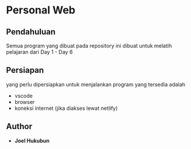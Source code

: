 # Personal Web

## Pendahuluan
Semua program yang dibuat pada repository ini dibuat untuk melatih pelajaran dari Day 1 - Day 6

## Persiapan
yang perlu dipersiapkan untuk menjalankan program yang tersedia adalah
* vscode
* browser
* koneksi internet (jika diakses lewat netlify)

## Author
* **Joel Hukubun**
